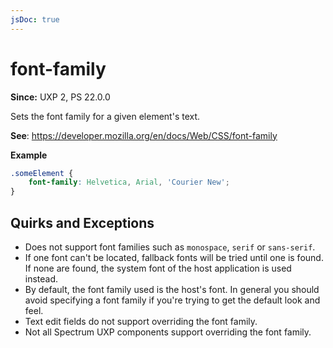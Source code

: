 ```yaml
---
jsDoc: true
---
```

# font-family

**Since:** UXP 2, PS 22.0.0

Sets the font family for a given element's text.

**See**: https://developer.mozilla.org/en/docs/Web/CSS/font-family

**Example**

```css
.someElement {
    font-family: Helvetica, Arial, 'Courier New';
}
```

## Quirks and Exceptions

* Does not support font families such as `monospace`, `serif` or `sans-serif`.
* If one font can't be located, fallback fonts will be tried until one is found. If none are found, the system font of the host application is used instead.
* By default, the font family used is the host's font. In general you should avoid specifying a font family if you're trying to get the default look and feel.
* Text edit fields do not support overriding the font family.
* Not all Spectrum UXP components support overriding the font family.
